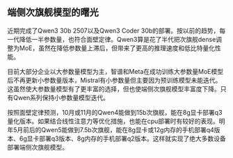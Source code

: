 ## 端侧次旗舰模型的曙光

近期完成了Qwen3 30b 2507以及Qwen3 Coder 30b的部署。按以前的趋势，每一代降低一半参数量，也符合面壁定律。Qwen3算是花了半代把次旗舰dense调整为MoE，虽然在降低参数量上滞后，但带来了更高的推理速度和低比特量化性能。

目前大部分企业以大参数量模型为主，智谱和Meta在成功训练大参数量MoE模型后不再更新小参数量版本，Mistral有小参数量但主要因为预训练模型未能迭代。这虽然使大参数量模型有了更丰富的选择，但也使端侧次旗舰模型丰富度下降。只有Qwen系列保持小参数量模型迭代。

按照面壁定律预测，10月或11月的Qwen4能做到15b次旗舰，能在8g显卡部署q3量化版本。如果结合线性注意力等优化措施，也能在cpu部署时有较好的表现。明年5月前后的Qwen5能做到7.5b次旗舰，能在8g显卡或12g内存的手机部署q4版本、6g显卡部署q3版本、8g内存的手机部署q2版本。这样就实现了绝大多数设备部署端侧次旗舰模型。